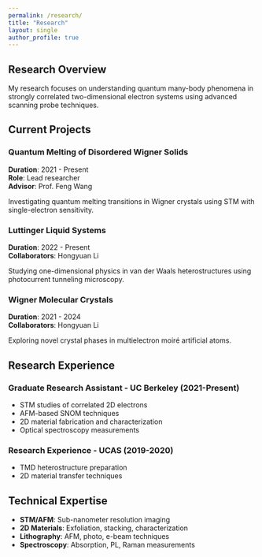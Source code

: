 ```yaml
---
permalink: /research/
title: "Research"
layout: single
author_profile: true
---
```


## Research Overview

My research focuses on understanding quantum many-body phenomena in strongly correlated two-dimensional electron systems using advanced scanning probe techniques.

## Current Projects

### Quantum Melting of Disordered Wigner Solids
**Duration**: 2021 - Present  
**Role**: Lead researcher  
**Advisor**: Prof. Feng Wang  

Investigating quantum melting transitions in Wigner crystals using STM with single-electron sensitivity.

### Luttinger Liquid Systems
**Duration**: 2022 - Present  
**Collaborators**: Hongyuan Li

Studying one-dimensional physics in van der Waals heterostructures using photocurrent tunneling microscopy.

### Wigner Molecular Crystals
**Duration**: 2021 - 2024  
**Collaborators**: Hongyuan Li

Exploring novel crystal phases in multielectron moiré artificial atoms.

## Research Experience

### Graduate Research Assistant - UC Berkeley (2021-Present)
- STM studies of correlated 2D electrons
- AFM-based SNOM techniques  
- 2D material fabrication and characterization
- Optical spectroscopy measurements

### Research Experience - UCAS (2019-2020)
- TMD heterostructure preparation
- 2D material transfer techniques

## Technical Expertise

- **STM/AFM**: Sub-nanometer resolution imaging
- **2D Materials**: Exfoliation, stacking, characterization
- **Lithography**: AFM, photo, e-beam techniques
- **Spectroscopy**: Absorption, PL, Raman measurements
